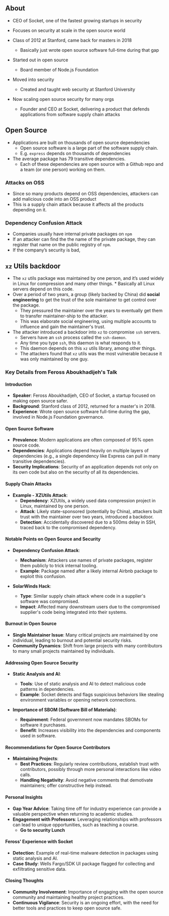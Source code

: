 
## About
* CEO of Socket, one of the fastest growing startups in security
* Focuses on security at scale in the open source world
* Class of 2012 at Stanford, came back for masters in 2018
  * Basically just wrote open source software full-time during that gap

* Started out in open source
  * Board member of Node.js Foundation

* Moved into security
  * Created and taught web security at Stanford University

* Now scaling open source security for many orgs
  * Founder and CEO at Socket, delivering a product that defends applications from software supply chain attacks

## Open Source
* Applications are built on thousands of open source dependencies
  * Open source software is a large part of the software supply chain.
  * E.g. `express` depends on thousands of dependencies
* The average package has 79 transitive dependencies.
  * Each of these dependencies are open source with a Github repo and a team (or one person) working on them.

### Attacks on OSS
* Since so many products depend on OSS dependencies, attackers can add malicious code into an OSS product
* This is a supply chain attack because it affects all the products depending on it.

### Dependency Confusion Attack
* Companies usually have internal private packages on `npm`
* If an attacker can find the the name of the private package, they can register that name on the public registry of `npm`.
* If the company’s security is bad, 

## `xz` Utils backdoor
* The `xz` utils package was maintained by one person, and it’s used widely in Linux for compression and many other things.
	  * Basically all Linux servers depend on this code.
* Over a period of two years, a group (likely backed by China) did **social engineering** to get the trust of the sole maintainer to get control over the package.
	* They pressured the maintainer over the years to eventually get them to transfer maintainer-ship to the attacker.
	* This was elaborate social engineering, using multiple accounts to influence and gain the maintainer's trust.
* The attacker introduced a backdoor into `xz` to compromise `ssh` servers.
	* Servers have an `ssh` process called the `ssh-daemon`.
	* Any time you type `ssh`, this daemon is what responds to it.
	* This daemon depends on this `xz` utils library, among other things.
	* The attackers found that `xz` utils was the most vulnerable because it was only maintained by one guy.


### Key Details from Feross Aboukhadijeh's Talk

#### Introduction
- **Speaker**: Feross Aboukhadijeh, CEO of Socket, a startup focused on making open source safer.
- **Background**: Stanford class of 2012, returned for a master's in 2018.
- **Experience**: Wrote open source software full-time during the gap, involved in Node.js Foundation governance.

#### Open Source Software
- **Prevalence**: Modern applications are often composed of 95% open source code.
- **Dependencies**: Applications depend heavily on multiple layers of dependencies (e.g., a single dependency like Express can pull in many transitive dependencies).
- **Security Implications**: Security of an application depends not only on its own code but also on the security of all its dependencies.

#### Supply Chain Attacks
- **Example - XZUtils Attack**:
  - **Dependency**: XZUtils, a widely used data compression project in Linux, maintained by one person.
  - **Attack**: Likely state-sponsored (potentially by China), attackers built trust with the maintainer over two years, introduced a backdoor.
  - **Detection**: Accidentally discovered due to a 500ms delay in SSH, traced back to the compromised dependency.

#### Notable Points on Open Source and Security
- **Dependency Confusion Attack**:
  - **Mechanism**: Attackers use names of private packages, register them publicly to trick internal tooling.
  - **Example**: Package named after a likely internal Airbnb package to exploit this confusion.

- **SolarWinds Hack**:
  - **Type**: Similar supply chain attack where code in a supplier's software was compromised.
  - **Impact**: Affected many downstream users due to the compromised supplier's code being integrated into their systems.

#### Burnout in Open Source
- **Single Maintainer Issue**: Many critical projects are maintained by one individual, leading to burnout and potential security risks.
- **Community Dynamics**: Shift from large projects with many contributors to many small projects maintained by individuals.

#### Addressing Open Source Security
- **Static Analysis and AI**:
  - **Tools**: Use of static analysis and AI to detect malicious code patterns in dependencies.
  - **Example**: Socket detects and flags suspicious behaviors like stealing environment variables or opening network connections.

- **Importance of SBOM (Software Bill of Materials)**:
  - **Requirement**: Federal government now mandates SBOMs for software it purchases.
  - **Benefit**: Increases visibility into the dependencies and components used in software.

#### Recommendations for Open Source Contributors
- **Maintaining Projects**:
  - **Best Practices**: Regularly review contributions, establish trust with contributors, possibly through more personal interactions like video calls.
  - **Handling Negativity**: Avoid negative comments that demotivate maintainers; offer constructive help instead.

#### Personal Insights
- **Gap Year Advice**: Taking time off for industry experience can provide a valuable perspective when returning to academic studies.
- **Engagement with Professors**: Leveraging relationships with professors can lead to unique opportunities, such as teaching a course.
	- **Go to security Lunch**

#### Feross' Experience with Socket
- **Detection**: Example of real-time malware detection in packages using static analysis and AI.
- **Case Study**: Wells Fargo/SDK UI package flagged for collecting and exfiltrating sensitive data.

#### Closing Thoughts
- **Community Involvement**: Importance of engaging with the open source community and maintaining healthy project practices.
- **Continuous Vigilance**: Security is an ongoing effort, with the need for better tools and practices to keep open source safe.

